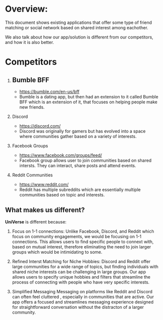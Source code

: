 # Overview:

This document shows existing applications that offer some type of friend matching or social network based on shared interest among eachother. 

We also talk about how our app/solution is different from our competitors, and how it is also better. 


# Competitors
1. ## Bumble BFF
    - https://bumble.com/en-us/bff
    - Bumble is a dating app, but then had an extension to it called Bumble BFF which is an extension of it, that focuses on helping people make new friends. 

2. Discord
    - https://discord.com/
    - Discord was originally for gamers but has evolved into a space where communities gather based on a variety of interests.

3. Facebook Groups
    - https://www.facebook.com/groups/feed/
    - Facebook group allows user to join communities based on shared intersts. They can interact, share posts and attend events.

4. Reddit Communities
    - https://www.reddit.com/
    - Reddit has multiple subreddits which are essentially multiple communities based on topic and interests.

## What makes us different?
**UniVerse** is different because:
1. Focus on 1-1 connections:
    Unlike Facebook, Discord, and Reddit which focus on community engagements, we would be focusing on 1-1 connections. This allows users to find specific people to connext with, based on mutual interest, therefore eliminating the need to join larger groups which would be intimidating to some.

2. Refined Interst Matching for Niche Hobbies:
    Discord and Reddit offer large communities for a wide range of topics, but finding individuals with shared niche interests can be challenging in large groups. Our app allows users to specify unique hobbies and filters that streamline the process of connecting with people who have very specific interests.

3. Simplified Messaging
    Messaging on platforms like Reddit and Discord can often feel cluttered , especially in communities that are active. Our app offers a focused and streamlines messaging experience designed for straightforward conversation without the distracton of a larger community. 


